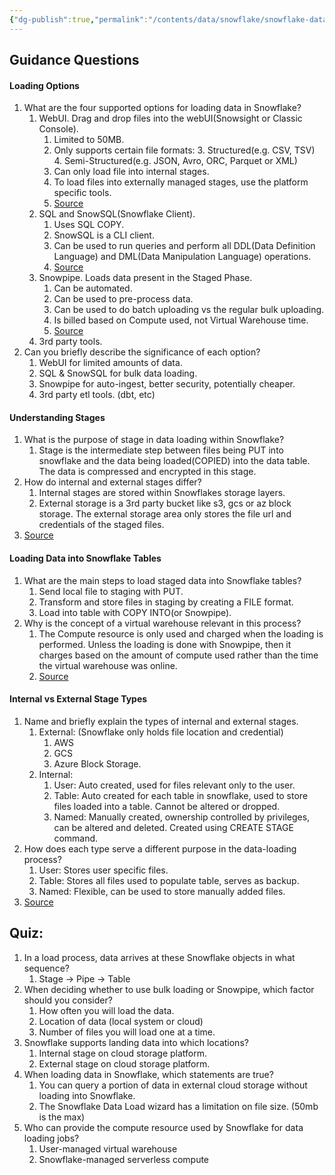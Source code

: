 ```yaml
---
{"dg-publish":true,"permalink":"/contents/data/snowflake/snowflake-data-loading/","tags":["Snowflake","Data_Loading","SQL"]}
---
```



## Guidance Questions

#### Loading Options
1. What are the four supported options for loading data in Snowflake?
	1. WebUI. Drag and drop files into the webUI(Snowsight or Classic Console). 
		1. Limited to 50MB. 
		2. Only supports certain file formats:
			3. Structured(e.g. CSV, TSV)
			4. Semi-Structured(e.g. JSON, Avro, ORC, Parquet or XML)
		3. Can only load file into internal stages.
		4. To load files into externally managed stages, use the platform specific tools. 
		5. [Source](https://docs.snowflake.com/en/user-guide/data-load-local-file-system-stage-ui)
	2. SQL and SnowSQL(Snowflake Client). 
		1. Uses SQL COPY.
		2. SnowSQL is a CLI client.
		3. Can be used to run queries and perform all DDL(Data Definition Language) and DML(Data Manipulation Language) operations. 
		4. [Source](https://docs.snowflake.com/en/user-guide/snowsql)
	3. Snowpipe. Loads data present in the Staged Phase. 
		1. Can be automated.
		2. Can be used to pre-process data.
		3. Can be used to do batch uploading vs the regular bulk uploading. 
		4. Is billed based on Compute used, not Virtual Warehouse time.
		5. [Source](https://docs.snowflake.com/en/user-guide/data-load-snowpipe-intro)
	4. 3rd party tools.
2. Can you briefly describe the significance of each option?
	1. WebUI for limited amounts of data.
	2. SQL & SnowSQL for bulk data loading.
	3. Snowpipe for auto-ingest, better security, potentially cheaper. 
	4. 3rd party etl tools. (dbt, etc)
#### Understanding Stages
1. What is the purpose of stage in data loading within Snowflake? 
	1. Stage is the intermediate step between files being PUT into snowflake and the data being loaded(COPIED) into the data table. The data is compressed and encrypted in this stage.
2. How do internal and external stages differ?
	1. Internal stages are stored within Snowflakes storage layers.
	2. External storage is a 3rd party bucket like s3, gcs or az block storage. The external storage area only stores the file url and credentials of the staged files. 
3. [Source](https://docs.snowflake.com/en/user-guide/data-load-overview#supported-file-locations)
#### Loading Data into Snowflake Tables
1. What are the main steps to load staged data into Snowflake tables?
	1. Send local file to staging with PUT.
	2. Transform and store files in staging by creating a FILE format.
	3. Load into table with COPY INTO(or Snowpipe).
2. Why is the concept of a virtual warehouse relevant in this process?
	1. The Compute resource is only used and charged when the loading is performed. Unless the loading is done with Snowpipe, then it charges based on the amount of compute used rather than the time the virtual warehouse was online. 
	2. [Source](https://docs.snowflake.com/en/user-guide/data-load-overview#bulk-vs-continuous-loading)
#### Internal vs External Stage Types
1. Name and briefly explain the types of internal and external stages.
	1. External: (Snowflake only holds file location and credential)
		1. AWS
		2. GCS
		3. Azure Block Storage.
	2. Internal:
		1. User: Auto created, used for files relevant only to the user.
		2. Table: Auto created for each table in snowflake, used to store files loaded into a table. Cannot be altered or dropped.
		3. Named: Manually created,  ownership controlled by privileges, can be altered and deleted. Created using CREATE STAGE command.
2. How does each type serve a different purpose in the data-loading process?
	1. User: Stores user specific files.
	2. Table: Stores all files used to populate table, serves as backup.
	3. Named: Flexible, can be used to store manually added files. 
3. [Source](https://docs.snowflake.com/en/user-guide/data-load-overview#supported-file-locations)

## Quiz:

1. In a load process, data arrives at these Snowflake objects in what sequence?
	1. Stage -> Pipe -> Table
2. When deciding whether to use bulk loading or Snowpipe, which factor should you consider?
	1. How often you will load the data.
	2. Location of data (local system or cloud)
	3. Number of files you will load one at a time.
3. Snowflake supports landing data into which locations?
	1. Internal stage on cloud storage platform.
	2. External stage on cloud storage platform.
4. When loading data in Snowflake, which statements are true?
	1. You can query a portion of data in external cloud storage without loading into Snowflake.
	2. The Snowflake Data Load wizard has a limitation on file size. (50mb is the max)
5. Who can provide the compute resource used by Snowflake for data loading jobs?
	1. User-managed virtual warehouse
	2. Snowflake-managed serverless compute
